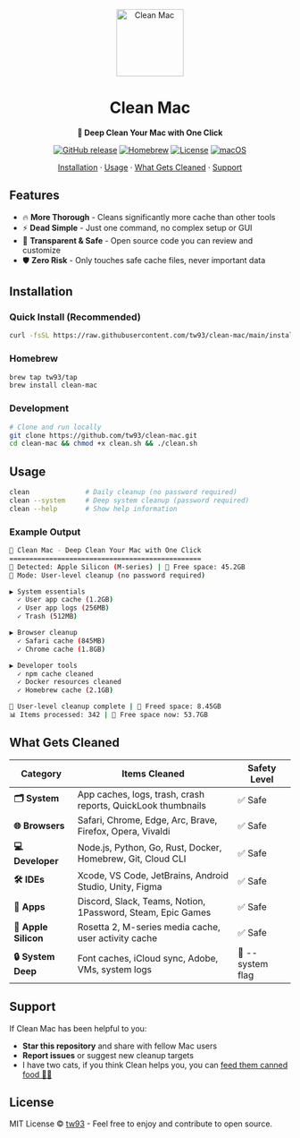 <div align="center">
<img src="https://gw.alipayobjects.com/zos/k/gj/clean.svg" alt="Clean Mac" width="120" height="120"/>

# Clean Mac

**🧹 Deep Clean Your Mac with One Click**

[![GitHub release](https://img.shields.io/github/release/tw93/clean-mac.svg)](https://github.com/tw93/clean-mac/releases) [![Homebrew](https://img.shields.io/badge/Homebrew-available-green.svg)](https://formulae.brew.sh/formula/clean-mac) [![License](https://img.shields.io/github/license/tw93/clean-mac.svg)](https://github.com/tw93/clean-mac/blob/main/LICENSE) [![macOS](https://img.shields.io/badge/macOS-10.14+-blue.svg)](https://github.com/tw93/clean-mac)

[Installation](#installation) · [Usage](#usage) · [What Gets Cleaned](#what-gets-cleaned) · [Support](#support)

</div>

## Features

- 🔥 **More Thorough** - Cleans significantly more cache than other tools
- ⚡ **Dead Simple** - Just one command, no complex setup or GUI
- 👀 **Transparent & Safe** - Open source code you can review and customize
- 🛡️ **Zero Risk** - Only touches safe cache files, never important data

## Installation

### Quick Install (Recommended)

```bash
curl -fsSL https://raw.githubusercontent.com/tw93/clean-mac/main/install.sh | bash
```

### Homebrew

```bash
brew tap tw93/tap
brew install clean-mac
```

### Development

```bash
# Clone and run locally
git clone https://github.com/tw93/clean-mac.git
cd clean-mac && chmod +x clean.sh && ./clean.sh
```

## Usage

```bash
clean              # Daily cleanup (no password required)
clean --system     # Deep system cleanup (password required)
clean --help       # Show help information
```

### Example Output

```bash
🧹 Clean Mac - Deep Clean Your Mac with One Click
================================================
🍎 Detected: Apple Silicon (M-series) | 💾 Free space: 45.2GB
🚀 Mode: User-level cleanup (no password required)

▶ System essentials
  ✓ User app cache (1.2GB)
  ✓ User app logs (256MB)
  ✓ Trash (512MB)

▶ Browser cleanup
  ✓ Safari cache (845MB)
  ✓ Chrome cache (1.8GB)

▶ Developer tools
  ✓ npm cache cleaned
  ✓ Docker resources cleaned
  ✓ Homebrew cache (2.1GB)

🎉 User-level cleanup complete | 💾 Freed space: 8.45GB
📊 Items processed: 342 | 💾 Free space now: 53.7GB
```

## What Gets Cleaned

| Category | Items Cleaned | Safety Level |
|----------|---------------|--------------|
| **🗂️ System** | App caches, logs, trash, crash reports, QuickLook thumbnails | ✅ Safe |
| **🌐 Browsers** | Safari, Chrome, Edge, Arc, Brave, Firefox, Opera, Vivaldi | ✅ Safe |
| **💻 Developer** | Node.js, Python, Go, Rust, Docker, Homebrew, Git, Cloud CLI | ✅ Safe |
| **🛠️ IDEs** | Xcode, VS Code, JetBrains, Android Studio, Unity, Figma | ✅ Safe |
| **📱 Apps** | Discord, Slack, Teams, Notion, 1Password, Steam, Epic Games | ✅ Safe |
| **🍎 Apple Silicon** | Rosetta 2, M-series media cache, user activity cache | ✅ Safe |
| **🔒 System Deep** | Font caches, iCloud sync, Adobe, VMs, system logs | 🌚 --system flag |

## Support

If Clean Mac has been helpful to you:

- **Star this repository** and share with fellow Mac users
- **Report issues** or suggest new cleanup targets
- I have two cats, if you think Clean helps you, you can <a href="https://miaoyan.app/cats.html?name=CleanMac" target="_blank">feed them canned food 🥩🍤</a>

## License

MIT License © [tw93](https://github.com/tw93) - Feel free to enjoy and contribute to open source.
